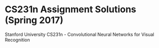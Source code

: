 # CS231n  Assignment Solutions (Spring 2017)

Stanford University CS231n - Convolutional Neural Networks for Visual Recognition
